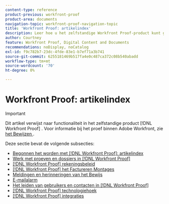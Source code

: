 ```yaml
---
content-type: reference
product-previous: workfront-proof
product-area: documents
navigation-topic: workfront-proof-navigation-topic
title: 'Workfront Proof: artikelindex'
description: Leer hoe u het zelfstandige Workfront Proof-product kunt gebruiken.
author: Courtney
feature: Workfront Proof, Digital Content and Documents
recommendations: noDisplay, noCatalog
exl-id: f9c782b7-23dc-4fde-83e1-b7ef71a3b741
source-git-commit: 6255181469b517fa4e0c487ca372c08b540abadd
workflow-type: tm+mt
source-wordcount: '70'
ht-degree: 0%

---
```


# Workfront Proof: artikelindex

<!-- Audited: 12/2023 -->

>[!IMPORTANT]
>
>Dit artikel verwijst naar functionaliteit in het zelfstandige product [!DNL Workfront Proof] . Voor informatie bij het proef binnen Adobe Workfront, zie [ het Bewijzen ](../review-and-approve-work/proofing/proofing.md).

Deze sectie bevat de volgende subsecties:

* [ Begonnen het worden met  [!DNL Workfront Proof]: artikelindex ](../workfront-proof/wp-getstarted/getting-started-with-workfront-proof.md)
* [ Werk met proeven en dossiers in  [!DNL Workfront Proof]](../workfront-proof/wp-work-proofsfiles/wp-work-proofs-files.md)
* [[!DNL Workfront Proof]  rekeningsbeleid ](../workfront-proof/wp-acct-admin/wp-account-admin.md)
* [[!DNL Workfront Proof]  het Factureren Montages ](../workfront-proof/wp-billingsettings/wp-billing-settings.md)
* [ Meldingen en herinneringen van het Bewijs ](../workfront-proof/wp-emailsntfctns/wp-emails-and-notifications.md)
* [ E-mailalarm ](../workfront-proof/wp-emailsntfctns/email-alerts/email-alerts.md)
* [Het leiden van gebruikers en contacten in  [!DNL Workfront Proof]](../workfront-proof/wp-mnguserscontacts/manage-user-contacts.md)
* [[!DNL Workfront Proof]  technologiehoek ](../workfront-proof/wp-tech-corner/tech-corner.md)
* [[!DNL Workfront Proof] integraties](../workfront-proof/wp-integrations/wp-integrations.md)
